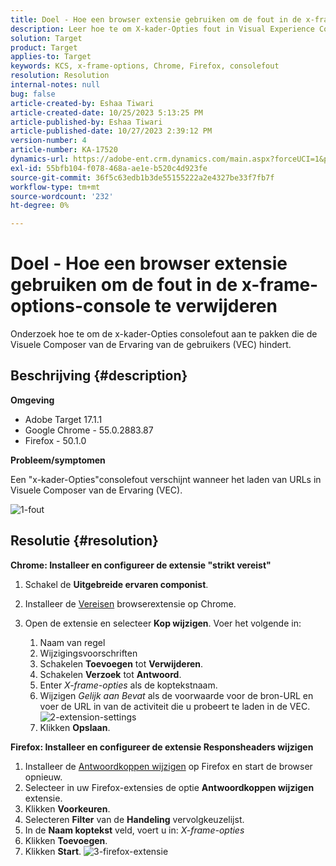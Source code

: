 ```yaml
---
title: Doel - Hoe een browser extensie gebruiken om de fout in de x-frame-options-console te verwijderen
description: Leer hoe te om X-kader-Opties fout in Visual Experience Composer (VEC) op te lossen, die vlotte URL het laden voor naadloze inhoudsintegratie verzekert.
solution: Target
product: Target
applies-to: Target
keywords: KCS, x-frame-options, Chrome, Firefox, consolefout
resolution: Resolution
internal-notes: null
bug: false
article-created-by: Eshaa Tiwari
article-created-date: 10/25/2023 5:13:25 PM
article-published-by: Eshaa Tiwari
article-published-date: 10/27/2023 2:39:12 PM
version-number: 4
article-number: KA-17520
dynamics-url: https://adobe-ent.crm.dynamics.com/main.aspx?forceUCI=1&pagetype=entityrecord&etn=knowledgearticle&id=d11f76cc-5973-ee11-9ae7-6045bd0063aa
exl-id: 55bfb104-f078-468a-ae1e-b520c4d923fe
source-git-commit: 36f5c63edb1b3de55155222a2e4327be33f7fb7f
workflow-type: tm+mt
source-wordcount: '232'
ht-degree: 0%

---
```


# Doel - Hoe een browser extensie gebruiken om de fout in de x-frame-options-console te verwijderen


Onderzoek hoe te om de x-kader-Opties consolefout aan te pakken die de Visuele Composer van de Ervaring van de gebruikers (VEC) hindert.

## Beschrijving {#description}


<b>Omgeving</b>

- Adobe Target 17.1.1
- Google Chrome - 55.0.2883.87
- Firefox - 50.1.0


<b>Probleem/symptomen</b>

Een &quot;x-kader-Opties&quot;consolefout verschijnt wanneer het laden van URLs in Visuele Composer van de Ervaring (VEC).

![1-fout](https://helpx.adobe.com/content/dam/help/en/target/kb/how-to-use-a-browser-extension-to-remove-x-frame-options-console/jcr%3acontent/main-pars/image/1-errormessage.jpg "1-fout")


## Resolutie {#resolution}


<b>Chrome: Installeer en configureer de extensie &quot;strikt vereist&quot;</b>

1. Schakel de <b>Uitgebreide ervaren componist</b>.
2. Installeer de [Vereisen](https://chrome.google.com/webstore/detail/requestly/mdnleldcmiljblolnjhpnblkcekpdkpa?hl=en) browserextensie op Chrome.
3. Open de extensie en selecteer <b>Kop wijzigen</b>. Voer het volgende in:

   1. Naam van regel
   2. Wijzigingsvoorschriften
   3. Schakelen <b>Toevoegen</b> tot <b>Verwijderen</b>.
   4. Schakelen <b>Verzoek</b> tot <b>Antwoord</b>.
   5. Enter *X-frame-opties* als de koptekstnaam.
   6. Wijzigen *Gelijk aan Bevat* als de voorwaarde voor de bron-URL en voer de URL in van de activiteit die u probeert te laden in de VEC.
      ![2-extension-settings](https://helpx.adobe.com/content/dam/help/en/target/kb/how-to-use-a-browser-extension-to-remove-x-frame-options-console/jcr%3acontent/main-pars/procedure/proc_par/step_2/step_par/image/2-extension-settings.png "2-extension-settings")
   7. Klikken <b>Opslaan</b>.


<b>Firefox: Installeer en configureer de extensie Responsheaders wijzigen</b>

1. Installeer de [Antwoordkoppen wijzigen](https://addons.mozilla.org/en-US/firefox/addon/modheader-firefox/) op Firefox en start de browser opnieuw.
2. Selecteer in uw Firefox-extensies de optie <b>Antwoordkoppen wijzigen</b> extensie.
3. Klikken <b>Voorkeuren</b>.
4. Selecteren <b>Filter</b> van de <b>Handeling</b> vervolgkeuzelijst.
5. In de <b>Naam koptekst</b> veld, voert u in: *X-frame-opties*
6. Klikken <b>Toevoegen</b>.
7. Klikken <b>Start</b>.
   ![3-firefox-extensie](https://helpx.adobe.com/content/dam/help/en/target/kb/how-to-use-a-browser-extension-to-remove-x-frame-options-console/jcr%3acontent/main-pars/procedure_1532616470/proc_par/step_1817832849/step_par/image/3-firefox-extension.png "3-firefox-extensie")
